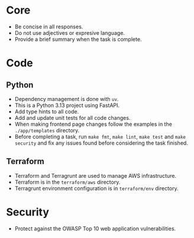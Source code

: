 # Core
- Be concise in all responses.
- Do not use adjectives or expresive language.
- Provide a brief summary when the task is complete.

# Code
## Python
- Dependency management is done with `uv`.
- This is a Python 3.13 project using FastAPI.
- Add type hints to all code.
- Add and update unit tests for all code changes.
- When making frontend page changes follow the examples in the `./app/templates` directory.
- Before completing a task, run `make fmt`, `make lint`, `make test` and `make security` and fix any issues found before considering the task finished.

## Terraform
- Terraform and Terragrunt are used to manage AWS infrastructure.
- Terraform is in the `terraform/aws` directory.
- Terragrunt environment configuration is in `terraform/env` directory.

# Security
- Protect against the OWASP Top 10 web application vulnerabilities.